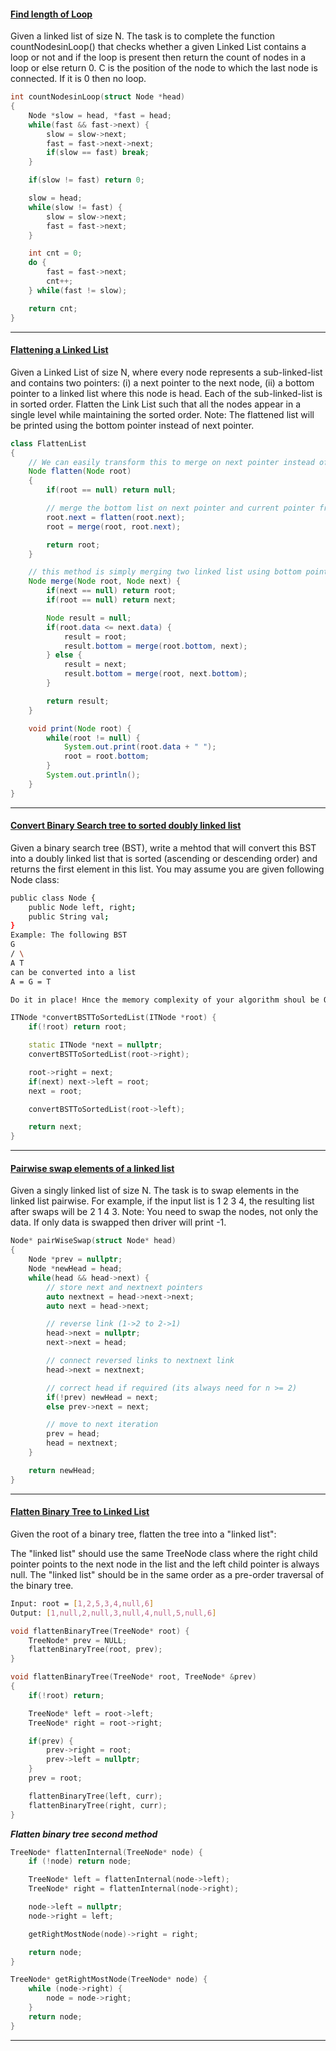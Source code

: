 #### [Find length of Loop](https://practice.geeksforgeeks.org/problems/find-length-of-loop/1)

Given a linked list of size N. The task is to complete the function countNodesinLoop() that checks whether a given Linked List contains a loop or not and if the loop is present then return the count of nodes in a loop or else return 0. C is the position of the node to which the last node is connected. If it is 0 then no loop.

```cpp
int countNodesinLoop(struct Node *head)
{
    Node *slow = head, *fast = head;
    while(fast && fast->next) {
        slow = slow->next;
        fast = fast->next->next;
        if(slow == fast) break;
    }

    if(slow != fast) return 0;

    slow = head;
    while(slow != fast) {
        slow = slow->next;
        fast = fast->next;
    }

    int cnt = 0;
    do {
        fast = fast->next;
        cnt++;
    } while(fast != slow);

    return cnt;
}
```

---

#### [Flattening a Linked List ](https://practice.geeksforgeeks.org/problems/flattening-a-linked-list/1#)

Given a Linked List of size N, where every node represents a sub-linked-list and contains two pointers:
(i) a next pointer to the next node,
(ii) a bottom pointer to a linked list where this node is head.
Each of the sub-linked-list is in sorted order.
Flatten the Link List such that all the nodes appear in a single level while maintaining the sorted order.
Note: The flattened list will be printed using the bottom pointer instead of next pointer.

```java
class FlattenList
{
    // We can easily transform this to merge on next pointer instead of bottom pointer.
    Node flatten(Node root)
    {
        if(root == null) return null;

        // merge the bottom list on next pointer and current pointer from back
        root.next = flatten(root.next);
        root = merge(root, root.next);

        return root;
    }

    // this method is simply merging two linked list using bottom pointers
    Node merge(Node root, Node next) {
        if(next == null) return root;
        if(root == null) return next;

        Node result = null;
        if(root.data <= next.data) {
            result = root;
            result.bottom = merge(root.bottom, next);
        } else {
            result = next;
            result.bottom = merge(root, next.bottom);
        }

        return result;
    }

    void print(Node root) {
        while(root != null) {
            System.out.print(root.data + " ");
            root = root.bottom;
        }
        System.out.println();
    }
}
```

---

#### [Convert Binary Search tree to sorted doubly linked list](https://www.careercup.com/question?id=4863668900593664)

Given a binary search tree (BST), write a mehtod that will convert this BST into a doubly linked list that is sorted (ascending or descending order) and returns the first element in this list. You may assume you are given following Node class:

```sh
public class Node {
    public Node left, right;
    public String val;
}
Example: The following BST
G
/ \
A T
can be converted into a list
A = G = T

Do it in place! Hnce the memory complexity of your algorithm shoul be O(1).
```

```cpp
ITNode *convertBSTToSortedList(ITNode *root) {
    if(!root) return root;

    static ITNode *next = nullptr;
    convertBSTToSortedList(root->right);

    root->right = next;
    if(next) next->left = root;
    next = root;

    convertBSTToSortedList(root->left);

    return next;
}
```

---

#### [Pairwise swap elements of a linked list ](https://practice.geeksforgeeks.org/problems/pairwise-swap-elements-of-a-linked-list-by-swapping-data/1)

Given a singly linked list of size N. The task is to swap elements in the linked list pairwise.
For example, if the input list is 1 2 3 4, the resulting list after swaps will be 2 1 4 3.
Note: You need to swap the nodes, not only the data. If only data is swapped then driver will print -1.

```cpp
Node* pairWiseSwap(struct Node* head)
{
    Node *prev = nullptr;
    Node *newHead = head;
    while(head && head->next) {
        // store next and nextnext pointers
        auto nextnext = head->next->next;
        auto next = head->next;

        // reverse link (1->2 to 2->1)
        head->next = nullptr;
        next->next = head;

        // connect reversed links to nextnext link
        head->next = nextnext;

        // correct head if required (its always need for n >= 2)
        if(!prev) newHead = next;
        else prev->next = next;

        // move to next iteration
        prev = head;
        head = nextnext;
    }

    return newHead;
}
```

---

#### [Flatten Binary Tree to Linked List](https://leetcode.com/problems/flatten-binary-tree-to-linked-list/)

Given the root of a binary tree, flatten the tree into a "linked list":

The "linked list" should use the same TreeNode class where the right child pointer points to the next node in the list and the left child pointer is always null.
The "linked list" should be in the same order as a pre-order traversal of the binary tree.

```sh
Input: root = [1,2,5,3,4,null,6]
Output: [1,null,2,null,3,null,4,null,5,null,6]
```

```cpp
void flattenBinaryTree(TreeNode* root) {
    TreeNode* prev = NULL;
    flattenBinaryTree(root, prev);
}

void flattenBinaryTree(TreeNode* root, TreeNode* &prev)
{
    if(!root) return;

    TreeNode* left = root->left;
    TreeNode* right = root->right;

    if(prev) {
        prev->right = root;
        prev->left = nullptr;
    }
    prev = root;

    flattenBinaryTree(left, curr);
    flattenBinaryTree(right, curr);
}
```

**_Flatten binary tree second method_**

```cpp
TreeNode* flattenInternal(TreeNode* node) {
    if (!node) return node;

    TreeNode* left = flattenInternal(node->left);
    TreeNode* right = flattenInternal(node->right);

    node->left = nullptr;
    node->right = left;

    getRightMostNode(node)->right = right;

    return node;
}

TreeNode* getRightMostNode(TreeNode* node) {
    while (node->right) {
        node = node->right;
    }
    return node;
}
```

---
